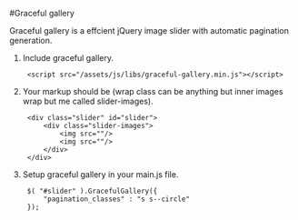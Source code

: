 #Graceful gallery

Graceful gallery is a effcient jQuery image slider with automatic pagination generation.

1. Include graceful gallery.
	
		<script src="/assets/js/libs/graceful-gallery.min.js"></script>

2. Your markup should be (wrap class can be anything but inner images wrap but me called slider-images).
	
		<div class="slider" id="slider">
			<div class="slider-images">
				<img src=""/>
				<img src=""/>
			</div>
		</div>
	
3. Setup graceful gallery in your main.js file.

		$( "#slider" ).GracefulGallery({
			"pagination_classes" : "s s--circle"		
		});
